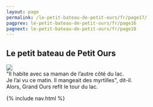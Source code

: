 ```yaml
---
layout: page
permalink: /le-petit-bateau-de-petit-ours/fr/page17/
pagprev: le-petit-bateau-de-petit-ours/fr/page16
pagnext: le-petit-bateau-de-petit-ours/fr/page18
---
```


## Le petit bateau de Petit Ours

<img src="{{ site.baseurl }}/img/le-petit-bateau-de-petit-ours/page17.jpg"/>

<div class="childbook-text">
"Il habite avec sa maman de l’autre côté du lac.<br />
Je l’ai vu ce matin. Il mangeait des myrtilles", dit-il.<br />
Alors, Grand Ours refit le tour du lac.
</div>

{% include nav.html %}
